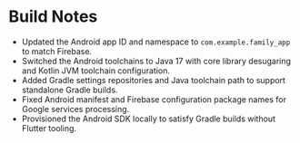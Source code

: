 # Build Notes

- Updated the Android app ID and namespace to `com.example.family_app` to match Firebase.
- Switched the Android toolchains to Java 17 with core library desugaring and Kotlin JVM toolchain configuration.
- Added Gradle settings repositories and Java toolchain path to support standalone Gradle builds.
- Fixed Android manifest and Firebase configuration package names for Google services processing.
- Provisioned the Android SDK locally to satisfy Gradle builds without Flutter tooling.
